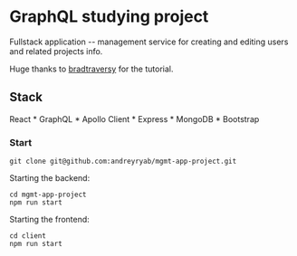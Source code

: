 # GraphQL studying project
Fullstack application -- management service for creating and editing users and related projects info.

Huge thanks to [bradtraversy](https://github.com/bradtraversy) for the tutorial.


## Stack
React * GraphQL * Apollo Client * Express * MongoDB * Bootstrap

### Start

```
git clone git@github.com:andreyryab/mgmt-app-project.git
```

Starting the backend:
```
cd mgmt-app-project
npm run start
```

Starting the frontend:
```
cd client
npm run start
```
